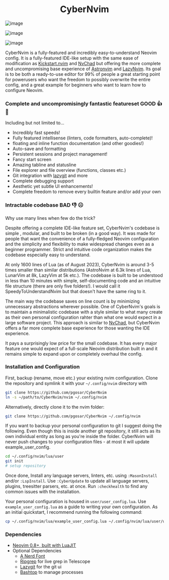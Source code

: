 <h1 align="center">CyberNvim</h1>

![image](https://github.com/pgosar/CyberNvim/assets/55164602/379c6126-bdf4-4c20-898e-5fa35575592c)

![image](https://github.com/pgosar/CyberNvim/assets/55164602/7d22e70e-6e52-4737-8068-9335c7705098)

![image](https://github.com/pgosar/CyberNvim/assets/55164602/1e6dc5d5-9945-405b-9e63-0aa2afe604c3)

CyberNvim is a fully-featured and incredibly easy-to-understand Neovim config.
It is a fully-featured IDE-like setup with the same ease of modification as
[Kickstart.nvim](https://github.com/nvim-lua/kickstart.nvim) and
[NvChad](https://github.com/NvChad/NvChad/tree/v2.0) but offering the
more complete and uncompromising base experience of
[Astronvim](https://github.com/AstroNvim/AstroNvim/tree/main) and
[LazyNvim](https://github.com/LazyVim/LazyVim).
Its goal is to be both a ready-to-use editor for 99% of people a great starting
point for powerusers who want the freedom to possibly overwrite the entire config,
and a great example for beginners who want to learn how to configure Neovim.

### Complete and uncompromisingly fantastic featureset GOOD 👍 🥰

Including but not limited to...

* Incredibly fast speeds!
* Fully featured intellisense (linters, code formatters, auto-complete)!
* floating and inline function documentation (and other goodies!)
* Auto-save and formatting
* Persistent sessions and project management!
* Fancy start screen
* Amazing tabline and statusline
* File explorer and file overview (functions, classes etc.)
* Git integration with [lazygit](https://github.com/jesseduffield/lazygit)
and more
* Complete debugging support
* Aesthetic yet subtle UI enhancements!
* Complete freedom to remove every builtin feature and/or add your own

### Intractable codebase BAD 👎 ☹️

Why use many lines when few do the trick?

Despite offering a complete IDE-like feature set, CyberNvim's codebase is simple
, modular, and built to be broken (in a good way). It was made for people
that want the convenience of a fully-fledged Neovim configuration and the
simplicity and flexibility to make widespread changes even as a beginner programmer.
Strict and intuitive code organization makes the codebase especially easy to
understand.

At only 1600 lines of Lua (as of August 2023), CyberNvim is around 3-5 times
smaller than similar distributions (AstroNvim at 6.3k lines of Lua, LunarVim
at 8k, LazyVim at 5k etc.). The codebase is built to be understood in less
than 10 minutes with simple, self-documenting code and an intuitive file
structure (there are only five folders!). I would call it
SpeedyToUnderstandNvim but that doesn't have the same ring to it.

The main way the codebase saves on line count is by minimizing unnecessary
abstractions wherever possible. One of CyberNvim's goals is to maintain a
minimalistic codebase with a style similar to what many create as their own
personal configuration rahter than what one would expect in a large
software project. This approach is similar to
[NvChad](https://github.com/NvChad/NvChad/tree/v2.0), but CyberNvim offers a far more
complete base experience for those wanting the IDE experience.

It pays a surprisingly low price for the small codebase. It has every major feature
one would expect of a full-scale Neovim distribution built in and it remains simple
to expand upon or completely overhaul the config.

### Installation and Configuration
First, backup (rename, move etc.) your existing nvim configuration.
Clone the repository and symlink it with your `~/.config/nvim` directory with

``` bash
git clone https://github.com/pgosar/CyberNvim
ln -s ~/path/to/CyberNvim/nvim ~/.config/nvim
```

Alternatively, directly clone it to the nvim folder:
```bash
git clone https://github.com/pgosar/CyberNvim ~/.config/nvim
```

If you want to backup your personal configuration to git I suggest doing the following.
Even though this is inside another git repository, it still acts as its own individual
entity as long as you're inside the folder. CyberNvim will never push changes to your
configuration files - at most it will update example_user_config.
```bash
cd ~/.config/nvim/lua/user
git init
# setup repository
```

Once done, Install any language servers, linters, etc. using `:MasonInstall`
and/or `:LspInstall`. Use `:CyberUpdate` to update all language
servers, plugins, treesitter parsers, etc. at once. Run `:checkhealth` to find
any common issues with the installation.

Your personal configuration is housed in `user/user_config.lua`. Use `example_user_config.lua`
as a guide to writing your own configuration. As an initial quickstart, I recommend
running the following command:
```bash
cp ~/.config/nvim/lua/example_user_config.lua ~/.config/nvim/lua/user/user_config.lua
```

### Dependencies

* [Neovim 0.8+, built with LuaJIT](https://github.com/neovim/neovim/releases/tag/stable)
* Optional Dependencies
  * [A Nerd Font](https://www.nerdfonts.com/font-downloads)
  * [Ripgrep](https://github.com/BurntSushi/ripgrep) for live grep in Telescope
  * [Lazygit](https://github.com/jesseduffield/lazygit) for the git ui
  * [Bashtop](https://github.com/aristocratos/bashtop) to manage processes
